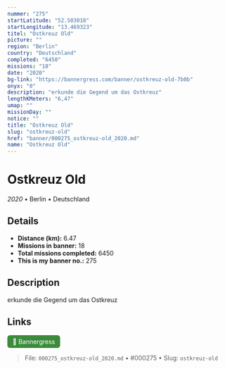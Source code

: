 ```yaml
---
nummer: "275"
startLatitude: "52.503018"
startLongitude: "13.469323"
titel: "Ostkreuz Old"
picture: ""
region: "Berlin"
country: "Deutschland"
completed: "6450"
missions: "18"
date: "2020"
bg-link: "https://bannergress.com/banner/ostkreuz-old-7b0b"
onyx: "0"
description: "erkunde die Gegend um das Ostkreuz"
lengthKMeters: "6,47"
umap: ""
missionDay: ""
notice: ""
title: "Ostkreuz Old"
slug: "ostkreuz-old"
href: "banner/000275_ostkreuz-old_2020.md"
name: "Ostkreuz Old"
---
```

# Ostkreuz Old

*2020* • Berlin • Deutschland





## Details
- **Distance (km):** 6.47
- **Missions in banner:** 18
- **Total missions completed:** 6450
- **This is my banner no.:** 275



## Description
erkunde die Gegend um das Ostkreuz



## Links
<a href="https://bannergress.com/banner/ostkreuz-old-7b0b" target="_blank" style="display:inline-block;margin-right:8px;padding:6px 12px;background:#3c8b3c;color:#fff;text-decoration:none;border-radius:6px;">🔗 Bannergress</a>



> File: `000275_ostkreuz-old_2020.md` • #000275 • Slug: `ostkreuz-old`
